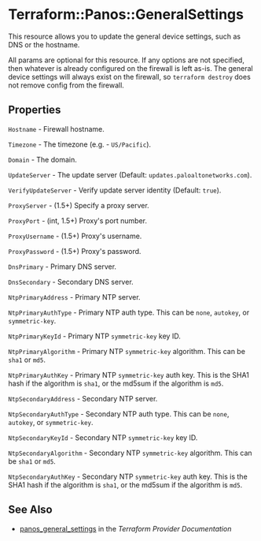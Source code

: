 # Terraform::Panos::GeneralSettings

This resource allows you to update the general device settings, such as DNS
or the hostname.

All params are optional for this resource.  If any options are not specified,
then whatever is already configured on the firewall is left as-is.  The
general device settings will always exist on the firewall, so `terraform
destroy` does not remove config from the firewall.

## Properties

`Hostname` - Firewall hostname.

`Timezone` - The timezone (e.g. - `US/Pacific`).

`Domain` - The domain.

`UpdateServer` - The update server (Default: `updates.paloaltonetworks.com`).

`VerifyUpdateServer` - Verify update server identity (Default: `true`).

`ProxyServer` - (1.5+) Specify a proxy server.

`ProxyPort` - (int, 1.5+) Proxy's port number.

`ProxyUsername` - (1.5+) Proxy's username.

`ProxyPassword` - (1.5+) Proxy's password.

`DnsPrimary` - Primary DNS server.

`DnsSecondary` - Secondary DNS server.

`NtpPrimaryAddress` - Primary NTP server.

`NtpPrimaryAuthType` - Primary NTP auth type.  This can be `none`,
`autokey`, or `symmetric-key`.

`NtpPrimaryKeyId` - Primary NTP `symmetric-key` key ID.

`NtpPrimaryAlgorithm` - Primary NTP `symmetric-key` algorithm.  This can be
`sha1` or `md5`.

`NtpPrimaryAuthKey` - Primary NTP `symmetric-key` auth key.  This is the
SHA1 hash if the algorithm is `sha1`, or the md5sum if the algorithm is
`md5`.

`NtpSecondaryAddress` - Secondary NTP server.

`NtpSecondaryAuthType` - Secondary NTP auth type.  This can be `none`,
`autokey`, or `symmetric-key`.

`NtpSecondaryKeyId` - Secondary NTP `symmetric-key` key ID.

`NtpSecondaryAlgorithm` - Secondary NTP `symmetric-key` algorithm.  This
can be `sha1` or `md5`.

`NtpSecondaryAuthKey` - Secondary NTP `symmetric-key` auth key.  This is
the SHA1 hash if the algorithm is `sha1`, or the md5sum if the algorithm is
`md5`.


## See Also

* [panos_general_settings](https://www.terraform.io/docs/providers/panos/r/general_settings.html) in the _Terraform Provider Documentation_